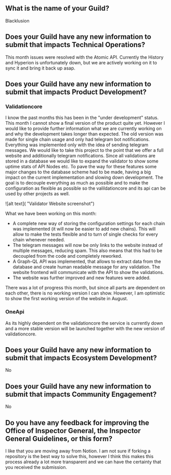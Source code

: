 ## What is the name of your Guild?

Blacklusion

## Does your Guild have any new information to submit that impacts Technical Operations?

This month issues were resolved with the Atomic API. Currently the History and Hyperion is unfortunately down, but we are actively working on it to sync it and bring it back up asap.

## Does your Guild have any new information to submit that impacts Product Development?

### Validationcore
I know the past months this has been in the "under development" status. This month I cannot show a final version of the product quite yet. However I would like to provide further information what we are currently working on and why the development takes longer than expected. The old version was made for single chain usage and only had telegram bot notifications. Everything was implemented only with the idea of sending telegram messages. We would like to take this project to the point that we offer a full website and additionally telegram notifications. Since all validations are stored in a database we would like to expand the validator to show some uptime stats of API Nodes etc. To pave the way for these features some major changes to the database scheme had to be made, having a big impact on the current implementation and slowing down development. The goal is to decouple everything as much as possible and to make the configuration as flexible as possible so the valildationcore and its api can be used by other projects as well.

![alt text]( "Validator Website screenshot")

What we have been working on this month:
- A complete new way of storing the configuration settings for each chain was implemented (it will now be easier to add new chains). This will allow to make the tests flexible and to turn of single checks for every chain whenever needed. 
- The telegram messages will now be only links to the website instead of multiple messages, reducing spam. This also means that this had to be decoupled from the code and completely reworked. 
- A Graph-QL API was implemented, that allows to extract data from the database and create human readable message for any validation. The website frontend will communicate with the API to show the validations.
- The website was further improved and new features were added.

There was a lot of progress this month, but since all parts are dependent on each other, there is no working version I can show. However, I am optimistic to show the first working version of the website in August.

### OneApi
As its highly dependent on the validationcore the service is currently down and a more stable version will be launched together with the new version of validationcore.

## Does your Guild have any new information to submit that impacts Ecosystem Development?

No

## Does your Guild have any new information to submit that impacts Community Engagement?

No

## Do you have any feedback for improving the Office of Inspector General, the Inspector General Guidelines, or this form?

I like that you are moving away from Notion. I am not sure if forking a repository is the best way to solve this, however I think this makes this process already a lot more transparent and we can have the certainty that you received the submission.
